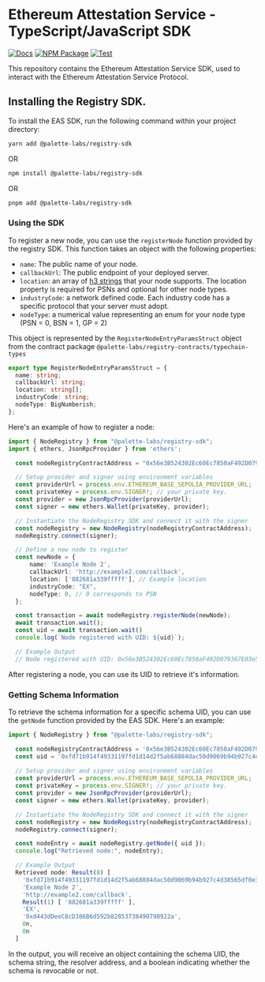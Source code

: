 # Ethereum Attestation Service - TypeScript/JavaScript SDK

[![Docs](https://img.shields.io/badge/docs-%F0%9F%93%84-blue)](https://eas.eth.link)
[![NPM Package](https://img.shields.io/npm/v/@ethereum-attestation-service/eas-sdk.svg)](https://www.npmjs.org/package/@ethereum-attestation-service/eas-sdk)
[![Test](https://github.com/ethereum-attestation-service/eas-sdk/actions/workflows/ci.yml/badge.svg)](https://github.com/ethereum-attestation-service/eas-sdk/actions/workflows/ci.yml)

This repository contains the Ethereum Attestation Service SDK, used to interact with the Ethereum Attestation Service Protocol.

## Installing the Registry SDK.

To install the EAS SDK, run the following command within your project directory:

```sh
yarn add @palette-labs/registry-sdk
```

OR

```sh
npm install @palette-labs/registry-sdk
```

OR

```sh
pnpm add @palette-labs/registry-sdk
```


### Using the SDK

To register a new node, you can use the `registerNode` function provided by the registry SDK. This function takes an object with the following properties:

- `name`: The public name of your node.
- `callbackUrl`: The public endpoint of your deployed server.
- `location`: an array of [h3 strings](https://github.com/uber/h3) that your node supports. The location property is required for PSNs and optional for other node types.
- `industryCode`: a network defined code. Each industry code has a specific protocol that your server must adopt. 
- `nodeType`: a numerical value representing an enum for your node type (PSN = 0, BSN = 1, GP = 2) 

This object is represented by the `RegisterNodeEntryParamsStruct` object from the contract package `@palette-labs/registry-contracts/typechain-types`

```ts 
export type RegisterNodeEntryParamsStruct = {
  name: string;
  callbackUrl: string;
  location: string[];
  industryCode: string;
  nodeType: BigNumberish;
};
```

Here's an example of how to register a node:

```ts
import { NodeRegistry } from "@palette-labs/registry-sdk";
import { ethers, JsonRpcProvider } from 'ethers';

  const nodeRegistryContractAddress = "0x56e3B524302Ec60Ec7850aF492D079367E03e5fb";

  // Setup provider and signer using environment variables
  const providerUrl = process.env.ETHEREUM_BASE_SEPOLIA_PROVIDER_URL; 
  const privateKey = process.env.SIGNER!; // your private key.
  const provider = new JsonRpcProvider(providerUrl);
  const signer = new ethers.Wallet(privateKey, provider);

  // Instantiate the NodeRegistry SDK and connect it with the signer
  const nodeRegistry = new NodeRegistry(nodeRegistryContractAddress);
  nodeRegistry.connect(signer);

  // Define a new node to register
  const newNode = {
      name: 'Example Node 2',
      callbackUrl: 'http://example2.com/callback',
      location: ['882681a339fffff'], // Example location
      industryCode: "EX",
      nodeType: 0, // 0 corresponds to PSN
  };

  const transaction = await nodeRegistry.registerNode(newNode);
  await transaction.wait();
  const uid = await transaction.wait()
  console.log(`Node registered with UID: ${uid}`);

  // Example Output
  // Node registered with UID: 0x56e3B524302Ec60Ec7850aF492D079367E03e5fb
```

After registering a node, you can use its UID to retrieve it's information.

### Getting Schema Information

To retrieve the schema information for a specific schema UID, you can use the `getNode` function provided by the EAS SDK. Here's an example:

```ts
import { NodeRegistry } from "@palette-labs/registry-sdk";

  const nodeRegistryContractAddress = '0x56e3B524302Ec60Ec7850aF492D079367E03e5fb';
  const uid = '0xfd71b914f49331197fd1d14d2f5ab68884dac50d9069b94b927c4d38565df0e3';
  
  // Setup provider and signer using environment variables
  const providerUrl = process.env.ETHEREUM_BASE_SEPOLIA_PROVIDER_URL;
  const privateKey = process.env.SIGNER!; // your private key.
  const provider = new JsonRpcProvider(providerUrl);
  const signer = new ethers.Wallet(privateKey, provider);

  // Instantiate the NodeRegistry SDK and connect it with the signer
  const nodeRegistry = new NodeRegistry(nodeRegistryContractAddress);
  nodeRegistry.connect(signer);

  const nodeEntry = await nodeRegistry.getNode({ uid });
  console.log("Retrieved node:", nodeEntry);

  // Example Output
  Retrieved node: Result(8) [
    '0xfd71b914f49331197fd1d14d2f5ab68884dac50d9069b94b927c4d38565df0e3',
    'Example Node 2',
    'http://example2.com/callback',
    Result(1) [ '882681a339fffff' ],
    'EX',
    '0xd443dDeeC8cD386B6d592b82853738490798922a',
    0n,
    0n
  ]
```

In the output, you will receive an object containing the schema UID, the schema string, the resolver address, and a boolean indicating whether the schema is revocable or not.

